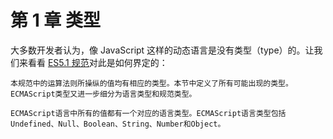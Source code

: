 # 第 1 章 类型

大多数开发者认为，像 JavaScript 这样的动态语言是没有类型（type）的。让我们来看看 [ES5.1 规范](http://www.ecma-international.org/ecma-262/5.1/)对此是如何界定的：

    本规范中的运算法则所操纵的值均有相应的类型。本节中定义了所有可能出现的类型。ECMAScript类型又进一步细分为语言类型和规范类型。

    ECMAScript语言中所有的值都有一个对应的语言类型。ECMAScript语言类型包括Undefined、Null、Boolean、String、Number和Object。
